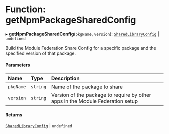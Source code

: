 # Function: getNpmPackageSharedConfig

▸ **getNpmPackageSharedConfig**(`pkgName`, `version`): [`SharedLibraryConfig`](../../devkit/documents/SharedLibraryConfig) \| `undefined`

Build the Module Federation Share Config for a specific package and the
specified version of that package.

#### Parameters

| Name      | Type     | Description                                                                    |
| :-------- | :------- | :----------------------------------------------------------------------------- |
| `pkgName` | `string` | Name of the package to share                                                   |
| `version` | `string` | Version of the package to require by other apps in the Module Federation setup |

#### Returns

[`SharedLibraryConfig`](../../devkit/documents/SharedLibraryConfig) \| `undefined`
